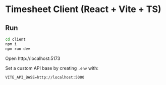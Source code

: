 # Timesheet Client (React + Vite + TS)

## Run
```bash
cd client
npm i
npm run dev
```
Open http://localhost:5173

Set a custom API base by creating `.env` with:
```
VITE_API_BASE=http://localhost:5000
```
